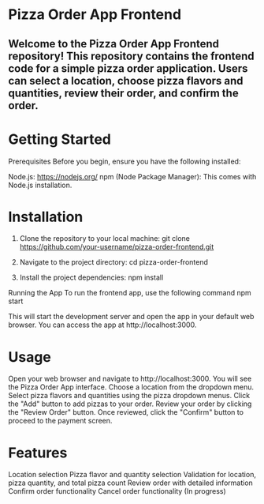 # Pizza Order App Frontend
## Welcome to the Pizza Order App Frontend repository! This repository contains the frontend code for a simple pizza order application. Users can select a location, choose pizza flavors and quantities, review their order, and confirm the order.

# Getting Started
Prerequisites
Before you begin, ensure you have the following installed:

Node.js: https://nodejs.org/
npm (Node Package Manager): This comes with Node.js installation.

# Installation
1. Clone the repository to your local machine:
git clone https://github.com/your-username/pizza-order-frontend.git

2. Navigate to the project directory:
cd pizza-order-frontend

3. Install the project dependencies:
npm install

Running the App
To run the frontend app, use the following command
npm start

This will start the development server and open the app in your default web browser. You can access the app at http://localhost:3000.

# Usage
Open your web browser and navigate to http://localhost:3000.
You will see the Pizza Order App interface.
Choose a location from the dropdown menu.
Select pizza flavors and quantities using the pizza dropdown menus.
Click the "Add" button to add pizzas to your order.
Review your order by clicking the "Review Order" button.
Once reviewed, click the "Confirm" button to proceed to the payment screen.

# Features
Location selection
Pizza flavor and quantity selection
Validation for location, pizza quantity, and total pizza count
Review order with detailed information
Confirm order functionality
Cancel order functionality (In progress)
